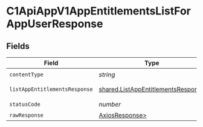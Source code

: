 # C1ApiAppV1AppEntitlementsListForAppUserResponse


## Fields

| Field                                                                                    | Type                                                                                     | Required                                                                                 | Description                                                                              |
| ---------------------------------------------------------------------------------------- | ---------------------------------------------------------------------------------------- | ---------------------------------------------------------------------------------------- | ---------------------------------------------------------------------------------------- |
| `contentType`                                                                            | *string*                                                                                 | :heavy_check_mark:                                                                       | N/A                                                                                      |
| `listAppEntitlementsResponse`                                                            | [shared.ListAppEntitlementsResponse](../../models/shared/listappentitlementsresponse.md) | :heavy_minus_sign:                                                                       | Successful response                                                                      |
| `statusCode`                                                                             | *number*                                                                                 | :heavy_check_mark:                                                                       | N/A                                                                                      |
| `rawResponse`                                                                            | [AxiosResponse>](https://axios-http.com/docs/res_schema)                                 | :heavy_minus_sign:                                                                       | N/A                                                                                      |